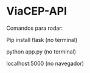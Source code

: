 # ViaCEP-API

Comandos para rodar:


Pip install flask (no terminal)


python app.py (no terminal)


localhost:5000 (no navegador)
